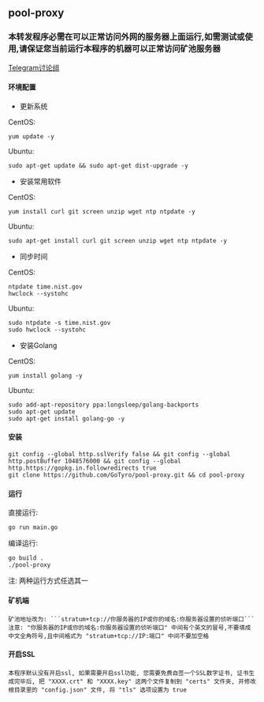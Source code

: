 ## pool-proxy

### 本转发程序必需在可以正常访问外网的服务器上面运行,如需测试或使用,请保证您当前运行本程序的机器可以正常访问矿池服务器


[Telegram讨论组](https://t.me/PoolProxy)


#### 环境配置

* 更新系统

CentOS:

    yum update -y

Ubuntu:

    sudo apt-get update && sudo apt-get dist-upgrade -y

* 安装常用软件

CentOS:

    yum install curl git screen unzip wget ntp ntpdate -y

Ubuntu:

    sudo apt-get install curl git screen unzip wget ntp ntpdate -y

* 同步时间

CentOS:

    ntpdate time.nist.gov
    hwclock --systohc

Ubuntu:

    sudo ntpdate -s time.nist.gov
    sudo hwclock --systohc

* 安装Golang

CentOS:

    yum install golang -y

Ubuntu:

    sudo add-apt-repository ppa:longsleep/golang-backports
    sudo apt-get update
    sudo apt-get install golang-go -y

#### 安装

    git config --global http.sslVerify false && git config --global http.postBuffer 1048576000 && git config --global http.https://gopkg.in.followredirects true
    git clone https://github.com/GoTyro/pool-proxy.git && cd pool-proxy

#### 运行

直接运行:

    go run main.go

编译运行:

    go build .
    ./pool-proxy

注: 两种运行方式任选其一

#### 矿机端

    矿池地址改为: ```stratum+tcp://你服务器的IP或你的域名:你服务器设置的侦听端口```
    注意: "你服务器的IP或你的域名:你服务器设置的侦听端口" 中间有个英文的冒号,不要填成中文全角符号,且中间格式为 "stratum+tcp://IP:端口" 中间不要加空格

#### 开启SSL
    
    本程序默认没有开启ssl, 如果需要开启ssl功能, 您需要免费自签一个SSL数字证书, 证书生成完毕后, 把 "XXXX.crt" 和 "XXXX.key" 这两个文件复制到 "certs" 文件夹, 并修改根目录里的 "config.json" 文件, 将 "tls" 选项设置为 true
